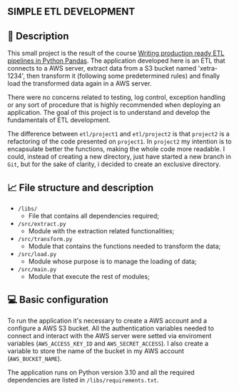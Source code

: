 ## SIMPLE ETL DEVELOPMENT

## 📜 Description
This small project is the result of the course [Writing production ready ETL pipelines in Python Pandas](https://www.udemy.com/course/writing-production-ready-etl-pipelines-in-python-pandas/).
The application developed here is an ETL that connects to a AWS server, extract 
data from a S3 bucket named 'xetra-1234', then transform it (following some predetermined
rules) and finally load the transformed data again in a AWS server. 

There were no concerns related to testing, log control, exception handling or any 
sort of procedure that is highly recommended when deploying an application. The goal
of this project is to understand and develop the fundamentals of ETL development.

The difference between `etl/project1` and `etl/project2` is that `project2` is a refactoring of the code presented on `project1`. In `project2` my intention is to encapsulate better the functions, making the whole code more readable. I could, instead of creating a new directory, just have started a new branch in `Git`, but for the sake of clarity, i decided to create an exclusive directory.

## 📈 File structure and description

* `/libs/`
    * File that contains all dependencies required;
* `/src/extract.py`
    * Module with the extraction related functionalities;
* `/src/transform.py`
    * Module that contains the functions needed to transform the data;
* `/src/load.py`
    * Module whose purpose is to manage the loading of data;
* `/src/main.py`
    * Module that execute the rest of modules;

## 💻 Basic configuration
To run the application it's necessary to create a AWS account and a configure a AWS S3 bucket. All the authentication variables needed to connect and interact with the AWS server were setted via enviroment variables (`AWS_ACCESS_KEY_ID` and `AWS_SECRET_ACCESS`). I also create a variable to store the name of the bucket in my AWS account (`AWS_BUCKET_NAME`).

The application runs on Python version 3.10 and all the required dependencies are listed in `/libs/requirements.txt`.